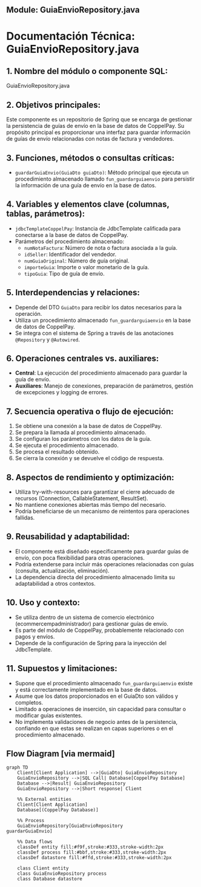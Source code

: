 ## Module: GuiaEnvioRepository.java

# Documentación Técnica: GuiaEnvioRepository.java

## 1. **Nombre del módulo o componente SQL:**
GuiaEnvioRepository.java

## 2. **Objetivos principales:**
Este componente es un repositorio de Spring que se encarga de gestionar la persistencia de guías de envío en la base de datos de CoppelPay. Su propósito principal es proporcionar una interfaz para guardar información de guías de envío relacionadas con notas de factura y vendedores.

## 3. **Funciones, métodos o consultas críticas:**
- `guardarGuiaEnvio(GuiaDto guiaDto)`: Método principal que ejecuta un procedimiento almacenado llamado `fun_guardarguiaenvio` para persistir la información de una guía de envío en la base de datos.

## 4. **Variables y elementos clave (columnas, tablas, parámetros):**
- `jdbcTemplateCoppelPay`: Instancia de JdbcTemplate calificada para conectarse a la base de datos de CoppelPay.
- Parámetros del procedimiento almacenado:
  - `numNotaFactura`: Número de nota o factura asociada a la guía.
  - `idSeller`: Identificador del vendedor.
  - `numGuiaOriginal`: Número de guía original.
  - `importeGuia`: Importe o valor monetario de la guía.
  - `tipoGuia`: Tipo de guía de envío.

## 5. **Interdependencias y relaciones:**
- Depende del DTO `GuiaDto` para recibir los datos necesarios para la operación.
- Utiliza un procedimiento almacenado `fun_guardarguiaenvio` en la base de datos de CoppelPay.
- Se integra con el sistema de Spring a través de las anotaciones `@Repository` y `@Autowired`.

## 6. **Operaciones centrales vs. auxiliares:**
- **Central**: La ejecución del procedimiento almacenado para guardar la guía de envío.
- **Auxiliares**: Manejo de conexiones, preparación de parámetros, gestión de excepciones y logging de errores.

## 7. **Secuencia operativa o flujo de ejecución:**
1. Se obtiene una conexión a la base de datos de CoppelPay.
2. Se prepara la llamada al procedimiento almacenado.
3. Se configuran los parámetros con los datos de la guía.
4. Se ejecuta el procedimiento almacenado.
5. Se procesa el resultado obtenido.
6. Se cierra la conexión y se devuelve el código de respuesta.

## 8. **Aspectos de rendimiento y optimización:**
- Utiliza try-with-resources para garantizar el cierre adecuado de recursos (Connection, CallableStatement, ResultSet).
- No mantiene conexiones abiertas más tiempo del necesario.
- Podría beneficiarse de un mecanismo de reintentos para operaciones fallidas.

## 9. **Reusabilidad y adaptabilidad:**
- El componente está diseñado específicamente para guardar guías de envío, con poca flexibilidad para otras operaciones.
- Podría extenderse para incluir más operaciones relacionadas con guías (consulta, actualización, eliminación).
- La dependencia directa del procedimiento almacenado limita su adaptabilidad a otros contextos.

## 10. **Uso y contexto:**
- Se utiliza dentro de un sistema de comercio electrónico (ecommercempadministrador) para gestionar guías de envío.
- Es parte del módulo de CoppelPay, probablemente relacionado con pagos y envíos.
- Depende de la configuración de Spring para la inyección del JdbcTemplate.

## 11. **Supuestos y limitaciones:**
- Supone que el procedimiento almacenado `fun_guardarguiaenvio` existe y está correctamente implementado en la base de datos.
- Asume que los datos proporcionados en el GuiaDto son válidos y completos.
- Limitado a operaciones de inserción, sin capacidad para consultar o modificar guías existentes.
- No implementa validaciones de negocio antes de la persistencia, confiando en que estas se realizan en capas superiores o en el procedimiento almacenado.
## Flow Diagram [via mermaid]
```mermaid
graph TD
    Client[Client Application] -->|GuiaDto| GuiaEnvioRepository
    GuiaEnvioRepository -->|SQL Call| Database[CoppelPay Database]
    Database -->|Result| GuiaEnvioRepository
    GuiaEnvioRepository -->|Short response| Client
    
    %% External entities
    Client[Client Application]
    Database[(CoppelPay Database)]
    
    %% Process
    GuiaEnvioRepository[GuiaEnvioRepository
guardarGuiaEnvio]
    
    %% Data flows
    classDef entity fill:#f9f,stroke:#333,stroke-width:2px
    classDef process fill:#bbf,stroke:#333,stroke-width:2px
    classDef datastore fill:#ffd,stroke:#333,stroke-width:2px
    
    class Client entity
    class GuiaEnvioRepository process
    class Database datastore
```
